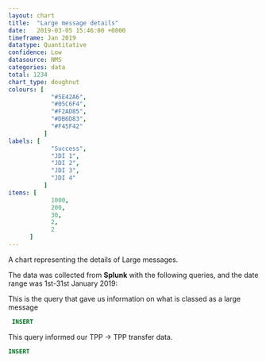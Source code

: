```yaml
---
layout: chart
title:  "Large message details"
date:   2019-03-05 15:46:00 +0000
timeframe: Jan 2019
datatype: Quantitative
confidence: Low
datasource: NMS
categories: data
total: 1234
chart_type: doughnut
colours: [
            "#5E42A6",
            "#05C6F4",
            "#F2AD85",
            "#DB6D83",
            "#F45F42"
          ]
labels: [
            "Success",
            "JDI 1",
            "JDI 2",
            "JDI 3",
            "JDI 4"
          ]
items: [
            1000,
            200,
            30,
            2,
            2
      ]
---
```

A chart representing the details of Large messages.

The data was collected from **Splunk** with the following queries, and the date range was 1st-31st January 2019:

This is the query that gave us information on what is classed as a large message
```sql
 INSERT
```

This query informed our TPP -> TPP transfer data.
```sql
INSERT
```
